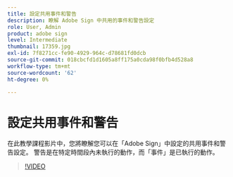 ```yaml
---
title: 設定共用事件和警告
description: 瞭解 Adobe Sign 中共用的事件和警告設定
role: User, Admin
product: adobe sign
level: Intermediate
thumbnail: 17359.jpg
exl-id: 7f8271cc-fe90-4929-964c-d78681fd0dcb
source-git-commit: 018cbcfd1d1605a8ff175a0cda98f0bfb4d528a8
workflow-type: tm+mt
source-wordcount: '62'
ht-degree: 0%

---
```


# 設定共用事件和警告

在此教學課程影片中，您將瞭解您可以在「Adobe Sign」中設定的共用事件和警告設定。 警告是在特定時間段內未執行的動作，而「事件」是已執行的動作。

>[!VIDEO](https://video.tv.adobe.com/v/17359?hidetitle=true)
